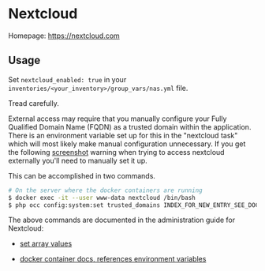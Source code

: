 # Nextcloud

Homepage: <https://nextcloud.com>

## Usage

Set `nextcloud_enabled: true` in your `inventories/<your_inventory>/group_vars/nas.yml` file.

Tread carefully.

External access may require that you manually configure your Fully Qualified Domain Name (FQDN) as a trusted domain within the application.  There is an environment variable set up for this in the "nextcloud task" which will most likely make manual configuration unnecessary.  If you get the following [screenshot](https://docs.nextcloud.com/server/14/admin_manual/installation/installation_wizard.html#trusted-domains) warning when trying to access nextcloud externally you'll need to manually set it up.

This can be accomplished in two commands.

```bash
# On the server where the docker containers are running
$ docker exec -it --user www-data nextcloud /bin/bash
$ php occ config:system:set trusted_domains INDEX_FOR_NEW_ENTRY_SEE_DOCS_LINK_BELOW --value=YOUR_FQDN_HERE --update-only
```

The above commands are documented in the administration guide for Nextcloud:

* [set array values](https://docs.nextcloud.com/server/14/admin_manual/configuration_server/occ_command.html#setting-an-array-configuration-value)

* [docker container docs, references environment variables](https://github.com/nextcloud/docker)
